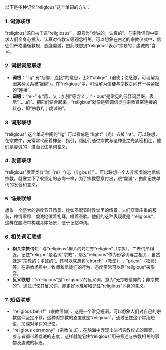 以下是多种记忆“religious”这个单词的方法：

### 1. 词源联想
“religious”源自拉丁语“religiosus” ，原意为“虔诚的，认真的”，与宗教信仰中要求人们全身心投入、认真对待教义等观念相关。可以想象在古老的宗教仪式中，信徒们严格遵循教规，态度虔诚，由此联想到“religious”表示“宗教的；虔诚的”含义。

### 2. 词根词缀联想
 - **词根**：“lig” 有“捆绑，连接”的意思，比如“oblige”（迫使；使感激，可理解为因某种关系被‘捆绑’）。在“religious”中，可理解为信徒与宗教之间有一种紧密的“连接”。
 - **词缀**：“re -” 有“再，又；加强”等含义 ，“ - ous”是常见的形容词后缀，表示“……的”。把它们结合起来，“religious”就像是强调信徒与宗教紧密连接的状态，即“宗教的；虔诚的”。

### 3. 词形联想
“religious” 这个单词中间的“lig” 可以看成是 “light”（光）去掉 “ht”。可以联想，在宗教中，光常常代表着神圣、指引，信徒们通过宗教与这神圣之光紧密相连，他们是虔诚的，进而记住单词含义。

### 4. 发音联想
“religious”发音类似“瑞（re）立志（li gious）” 。可以联想一个人非常虔诚地信仰宗教，就像立下了很坚定的志向一样，为了宗教愿意付出，很“虔诚”，由此记住单词的发音和含义。

### 5. 场景联想
想象一个盛大的宗教节日场景，比如圣诞节时教堂里的情景。人们穿着庄重的服装，神情肃穆、虔诚地做着礼拜，唱着圣歌。他们的这种表现就是 “religious”，这样在脑海中构建具体场景，便于记忆单词。

### 6. 相关词汇联想
 - **相关宗教词汇**：与“religious”相关的词汇有“religion”（宗教），二者词形相近。记住“religion”是名词“宗教”，那么“religious”作为形容词与之相关，自然就是“宗教的；虔诚的”。还可以联想到“church”（教堂） ，“priest”（牧师）等，在宗教场所中，牧师和信徒们的行为、态度常常可以用“religious”来形容。
 - **反义联想**：“irreligious”是“religious”的反义词，意为“无宗教信仰的；非宗教的”。通过记忆其反义词，能更好地理解和记住“religious”本身的含义。

### 7. 短语联想
 - “religious belief”（宗教信仰），这是一个常见短语。可以想象人们对自己的宗教信仰坚定不移，这种对宗教的态度就是“religious”。通过记住这个常用短语，加深对单词的记忆。
 - “religious ceremony”（宗教仪式），在脑海中浮现出举行宗教仪式的画面，参与者都带着虔诚的态度，这样就能记住“religious”用来描述与宗教相关的事物及虔诚的状态。 